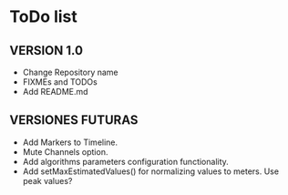 # ToDo list

## VERSION 1.0
- Change Repository name
- FIXMEs and TODOs
- Add README.md

## VERSIONES FUTURAS
- Add Markers to Timeline.
- Mute Channels option.
- Add algorithms parameters configuration functionality.
- Add setMaxEstimatedValues() for normalizing values to meters. Use peak values?
    




